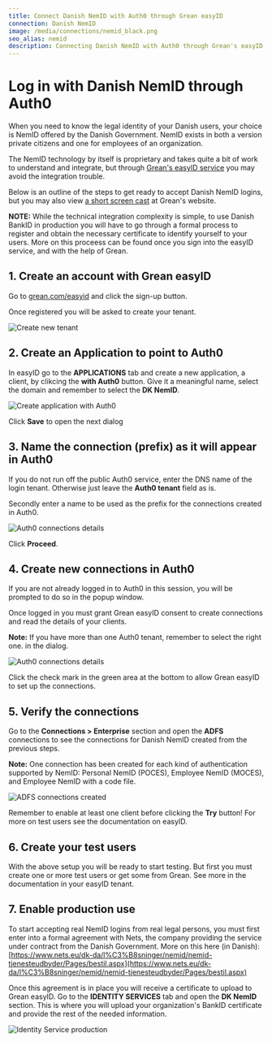 ```yaml
---
title: Connect Danish NemID with Auth0 through Grean easyID
connection: Danish NemID
image: /media/connections/nemid_black.png
seo_alias: nemid
description: Connecting Danish NemID with Auth0 through Grean's easyID service
---
```


# Log in with Danish NemID through Auth0

When you need to know the legal identity of your Danish users, your choice is NemID  offered by the Danish Government. NemID exists in
both a version private citizens and one for employees of an organization.

The NemID technology by itself is proprietary and takes quite a bit of work to understand and integrate, but through [Grean's easyID service](https://grean.com/easyid) 
you may avoid the integration trouble.

Below is an outline of the steps to get ready to accept Danish NemID logins, but you may also view 
[a short screen cast](https://grean.com/easyid/auth0/2016/12/07/easyid-and-auth0.html) at Grean's website.

**NOTE:** While the technical integration complexity is simple, to use Danish BankID in production you will have to go through a formal process to 
register and obtain the necessary certificate to identify yourself to your users. 
More on this proceess can be found once you sign into the easyID service, and with the help of Grean.

## 1. Create an account with Grean easyID

Go to [grean.com/easyid](https://grean.com/easyid) and click the sign-up button. 

Once registered you will be asked to create your tenant.

![Create new tenant](/media/articles/connections/grean/easyid-signup.png)

## 2. Create an Application to point to Auth0

In easyID go to the **APPLICATIONS** tab and create a new application, a client, by clikcing the **with Auth0** button.
Give it a meaningful name, select the domain and remember to select the **DK NemID**.

![Create application with Auth0](/media/articles/connections/grean/auth0-app-dk.png)

Click **Save** to open the next dialog

## 3. Name the connection (prefix) as it will appear in Auth0

If you do not run off the public Auth0 service, enter the  DNS name of the login tenant. Otherwise just leave the **Auth0 tenant** field as is.

Secondly enter a name to be used as the prefix for the connections created in Auth0.

![Auth0 connections details](/media/articles/connections/grean/auth0-details.png)

Click **Proceed**.

## 4. Create new connections in Auth0

If you are not already logged in to Auth0 in this session, you will be prompted to do so in the popup window.

Once logged in you must grant Grean easyID consent to create connections and read the details of your clients. 

**Note:** If you have more than one Auth0 tenant, remember to select the right one. in the dialog.

![Auth0 connections details](/media/articles/connections/grean/auth0-consent.png)

Click the check mark in the green area at the bottom to allow Grean easyID to set up the connections.

## 5. Verify the connections

Go to the **Connections > Enterprise** section and open the **ADFS** connections to see the connections for 
Danish NemID  created from the previous steps.

**Note:** One connection has been created for each kind of authentication supported by NemID:
Personal NemID (POCES), Employee NemID (MOCES), and Employee NemID with a code file.

![ADFS connections created](/media/articles/connections/grean/adfs-connections-dk.png)

Remember to enable at least one client before clicking the **Try** button! For more on test users see the documentation
on easyID.

## 6. Create your test users

With the above setup you will be ready to start testing. But first you must create one or more test users or get some from Grean. 
See more in the documentation in your easyID tenant.

## 7. Enable production use

To start accepting real NemID logins from real legal persons, you must first enter into a formal agreement with Nets, 
the company providing the service under contract from the Danish Government. More on this here (in Danish): 
[https://www.nets.eu/dk-da/l%C3%B8sninger/nemid/nemid-tjenesteudbyder/Pages/bestil.aspx](https://www.nets.eu/dk-da/l%C3%B8sninger/nemid/nemid-tjenesteudbyder/Pages/bestil.aspx)

Once this agreement is in place you will receive a certificate to upload to Grean easyID. Go to the **IDENTITY SERVICES** tab 
and open the **DK NemID** section. This is where you will upload your organization's BankID certificate and provide the rest of the 
needed information.

![Identity Service production](/media/articles/connections/grean/dk-nemid-prod.png)
